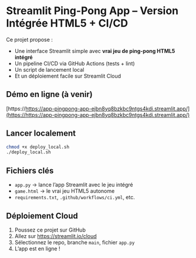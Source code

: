 
# Streamlit Ping-Pong App – Version Intégrée HTML5 + CI/CD

Ce projet propose :
- Une interface Streamlit simple avec **vrai jeu de ping-pong HTML5 intégré**
- Un pipeline CI/CD via GitHub Actions (tests + lint)
- Un script de lancement local
- Et un déploiement facile sur Streamlit Cloud

## Démo en ligne (à venir)

[https://https://app-pingpong-app-ejbn8yq8bzkbc9ntgs4kdi.streamlit.app/](https://https://app-pingpong-app-ejbn8yq8bzkbc9ntgs4kdi.streamlit.app/)

## Lancer localement

```bash
chmod +x deploy_local.sh
./deploy_local.sh
```

## Fichiers clés

- `app.py` → lance l’app Streamlit avec le jeu intégré
- `game.html` → le vrai jeu HTML5 autonome
- `requirements.txt`, `.github/workflows/ci.yml`, etc.

## Déploiement Cloud

1. Poussez ce projet sur GitHub
2. Allez sur https://streamlit.io/cloud
3. Sélectionnez le repo, branche `main`, fichier `app.py`
4. L’app est en ligne !

